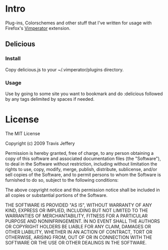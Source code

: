 # Intro
Plug-ins, Colorschemes and other stuff that I've written for usage with
Firefox's [Vimperator](http://vimperator.org/trac/wiki/Vimperator) extension.

## Delicious

### Install
       
Copy delicious.js to your ~/.vimperator/plugins directory.

### Usage
Use by going to some site you want to bookmark and do :delicious followed by 
any tags delimited by spaces if needed. 

# License

The MIT License

Copyright (c) 2009 Travis Jeffery

Permission is hereby granted, free of charge, to any person obtaining a copy
of this software and associated documentation files (the "Software"), to deal
in the Software without restriction, including without limitation the rights
to use, copy, modify, merge, publish, distribute, sublicense, and/or sell
copies of the Software, and to permit persons to whom the Software is
furnished to do so, subject to the following conditions:

The above copyright notice and this permission notice shall be included in
all copies or substantial portions of the Software.

THE SOFTWARE IS PROVIDED "AS IS", WITHOUT WARRANTY OF ANY KIND, EXPRESS OR
IMPLIED, INCLUDING BUT NOT LIMITED TO THE WARRANTIES OF MERCHANTABILITY,
FITNESS FOR A PARTICULAR PURPOSE AND NONINFRINGEMENT. IN NO EVENT SHALL THE
AUTHORS OR COPYRIGHT HOLDERS BE LIABLE FOR ANY CLAIM, DAMAGES OR OTHER
LIABILITY, WHETHER IN AN ACTION OF CONTRACT, TORT OR OTHERWISE, ARISING FROM,
OUT OF OR IN CONNECTION WITH THE SOFTWARE OR THE USE OR OTHER DEALINGS IN
THE SOFTWARE.
